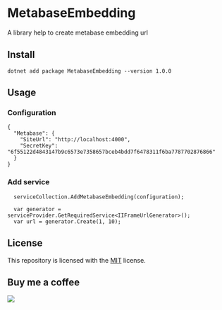 # MetabaseEmbedding
A library help to create metabase embedding url

## Install

```
dotnet add package MetabaseEmbedding --version 1.0.0
```

## Usage

### Configuration

```
{
  "Metabase": {
    "SiteUrl": "http://localhost:4000",
    "SecretKey": "6f55122d4843147b9c6573e7358657bceb4bdd7f6478311f6ba7787702876866"
  }
}
```

### Add service

```
  serviceCollection.AddMetabaseEmbedding(configuration);
  
  var generator = serviceProvider.GetRequiredService<IIFrameUrlGenerator>();
  var url = generator.Create(1, 10);
```

## License

This repository is licensed with the [MIT](LICENSE.txt) license.

## Buy me a coffee

![](https://github.com/zlzforever/ClickHouseMigrator/raw/master/images/alipay.jpeg)
